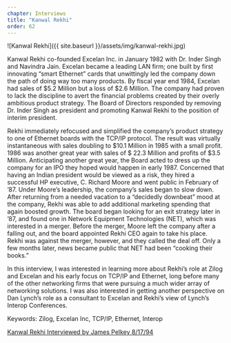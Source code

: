 ```yaml
---
chapter: Interviews
title: "Kanwal Rekhi"
order: 62
---
```


![Kanwal Rekhi]({{ site.baseurl }}/assets/img/kanwal-rekhi.jpg)

Kanwal Rekhi co-founded Excelan Inc. in January 1982 with Dr. Inder Singh and Navindra Jain. Excelan became a leading LAN firm; one built by first innovating “smart Ethernet” cards that unwittingly led the company down the path of doing way too many products. By fiscal year end 1984, Excelan had sales of $5.2 Million but a loss of $2.6 Million. The company had proven to lack the discipline to avert the financial problems created by their overly ambitious product strategy. The Board of Directors responded by removing Dr. Inder Singh as president and promoting Kanwal Rekhi to the position of interim president.

Rekhi immediately refocused and simplified the company’s product strategy to one of Ethernet boards with the TCP/IP protocol. The result was virtually instantaneous with sales doubling to $10.1 Million in 1985 with a small profit. 1986 was another great year with sales of $ 22.3 Million and profits of $3.5 Million. Anticipating another great year, the Board acted to dress up the company for an IPO they hoped would happen in early 1987. Concerned that having an Indian president would be viewed as a risk, they hired a successful HP executive, C. Richard Moore and went public in February of ’87. Under Moore’s leadership, the company’s sales began to slow down. After returning from a needed vacation to a “decidedly downbeat” mood at the company, Rekhi was able to add additional marketing spending that again boosted growth. The board began looking for an exit strategy later in ’87, and found one in Network Equipment Technologies (NET), which was interested in a merger. Before the merger, Moore left the company after a falling out, and the board appointed Rekhi CEO again to take his place. Rekhi was against the merger, however, and they called the deal off. Only a few months later, news became public that NET had been “cooking their books.”

In this interview, I was interested in learning more about Rekhi’s role at Zilog and Excelan and his early focus on TCP/IP and Ethernet, long before many of the other networking firms that were pursuing a much wider array of networking solutions. I was also interested in getting another perspective on Dan Lynch’s role as a consultant to Excelan and Rekhi’s view of Lynch’s Interop Conferences.

Keywords: Zilog, Excelan Inc, TCP/IP, Ethernet, Interop

[Kanwal Rekhi Interviewed by James Pelkey 8/17/94](https://archive.computerhistory.org/resources/access/text/2018/04/102738774-05-01-acc.pdf)
